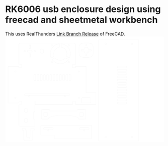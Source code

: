 # RK6006 usb enclosure design using freecad and sheetmetal workbench

This uses RealThunders [Link Branch Release] of FreeCAD.
<img src="rk6006-enclosure-cuts.svg" width="600" title="rk6006 enclosure cuts">

[Link Branch Release]: https://github.com/realthunder/FreeCAD/releases
